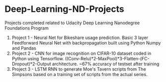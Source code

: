 # Deep-Learning-ND-Projects
Projects completed related to Udacity Deep Learning Nanodegree Foundations Program

1. Project 1 - Neural Net for Bikeshare usage prediction. Basic 3 layer Feedforward Neural Net with backpropagation built using Python Numpy and Pandas 
2. Project 2 - CNN for image recognition on CIFAR-10 dataset coded in Python using Tensorflow. 
               ((Conv-Relu)*2-MaxPool)*3-Flatten-(FC-Dropout)*2-Output architecture. 
               ~67% accuracy of testset after training
3. Project 3 - LSTM RNN to generate Moe's Tavern scripts from The Simpsons based on a training set of scripts from the actual series. 
